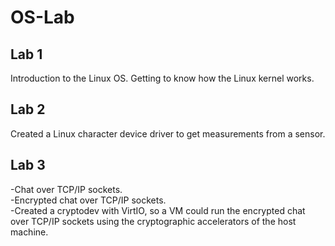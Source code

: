 # OS-Lab
## Lab 1
Introduction to the Linux OS.
Getting to know how the Linux kernel works.
## Lab 2
Created a Linux character device driver to get measurements from a sensor.
## Lab 3 
-Chat over TCP/IP sockets.  
-Encrypted chat over TCP/IP sockets.  
-Created a cryptodev with VirtIO, so a VM could run the encrypted chat over TCP/IP sockets using the cryptographic accelerators of the host machine.
